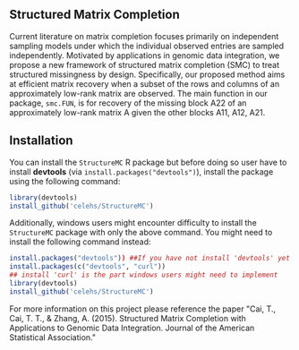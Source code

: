 ## Structured Matrix Completion

Current literature on matrix completion focuses primarily on independent sampling models under which the individual observed entries are sampled independently. Motivated by applications in genomic data integration, we propose a new framework of structured matrix completion (SMC) to treat structured missingness by design. Specifically, our proposed method aims at efficient matrix recovery when a subset of the rows and columns of an approximately low-rank matrix are observed. The main function in our package, `smc.FUN`, is for recovery of the missing block A22 of an approximately low-rank matrix A given the other blocks A11, A12, A21.

## Installation

You can install the `StructureMC` R package but before doing so user have to install **devtools** (via `install.packages("devtools")`), install the package using the following command:

```r
library(devtools)
install_github('celehs/StructureMC')
```

Additionally, windows users might encounter difficulty to install the `StructureMC` package with only the above command. You might need to install the following command instead:

```r
install.packages("devtools")) ##If you have not install 'devtools' yet
install.packages(c("devtools", "curl")) 
## install 'curl' is the part windows users might need to implement 
library(devtools)
install_github('celehs/StructureMC')
```

For more information on this project please reference the paper "Cai, T., Cai, T. T., & Zhang, A. (2015). Structured Matrix Completion with Applications to Genomic Data Integration. Journal of the American Statistical Association." 
